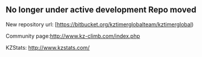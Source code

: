 ## No longer under active development Repo moved

New repository url: [https://bitbucket.org/kztimerglobalteam/kztimerglobal)

Community page:http://www.kz-climb.com/index.php

KZStats: http://www.kzstats.com/
